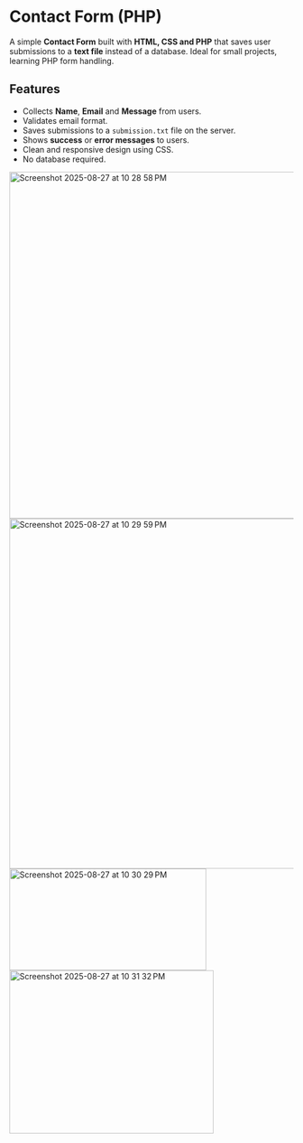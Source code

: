 # Contact Form (PHP)

A simple **Contact Form** built with **HTML, CSS and PHP** that saves user submissions to a **text file** instead of a database. Ideal for small projects, learning PHP form handling.


## Features

- Collects **Name**, **Email** and **Message** from users.
- Validates email format.
- Saves submissions to a `submission.txt` file on the server.
- Shows **success** or **error messages** to users.
- Clean and responsive design using CSS.
- No database required.

<img width="830" height="614" alt="Screenshot 2025-08-27 at 10 28 58 PM" src="https://github.com/user-attachments/assets/8a5c6439-4630-478d-a515-72505c23e5da" />
<img width="743" height="620" alt="Screenshot 2025-08-27 at 10 29 59 PM" src="https://github.com/user-attachments/assets/789889c6-099c-48fe-aa66-8ddca663c5f1" />
<img width="349" height="180" alt="Screenshot 2025-08-27 at 10 30 29 PM" src="https://github.com/user-attachments/assets/a0a7f286-fea4-4b40-a133-d5c96859fab5" />
<img width="362" height="289" alt="Screenshot 2025-08-27 at 10 31 32 PM" src="https://github.com/user-attachments/assets/a00012d2-9ab8-4352-a0b9-2902a3524e20" />

